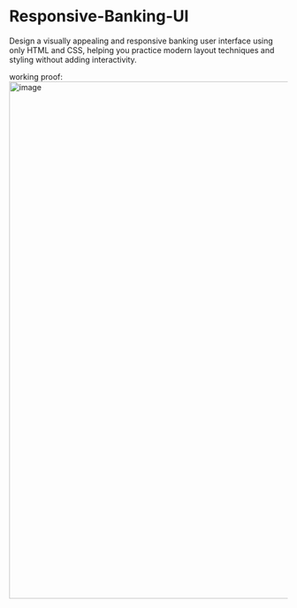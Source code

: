 # Responsive-Banking-UI
Design a visually appealing and responsive banking user interface using only HTML and CSS, helping you practice modern layout techniques and styling without adding interactivity.

working proof:
<img width="1836" height="935" alt="image" src="https://github.com/user-attachments/assets/3ed12dd9-a05e-415b-8c87-fb15c84f4adc" />
